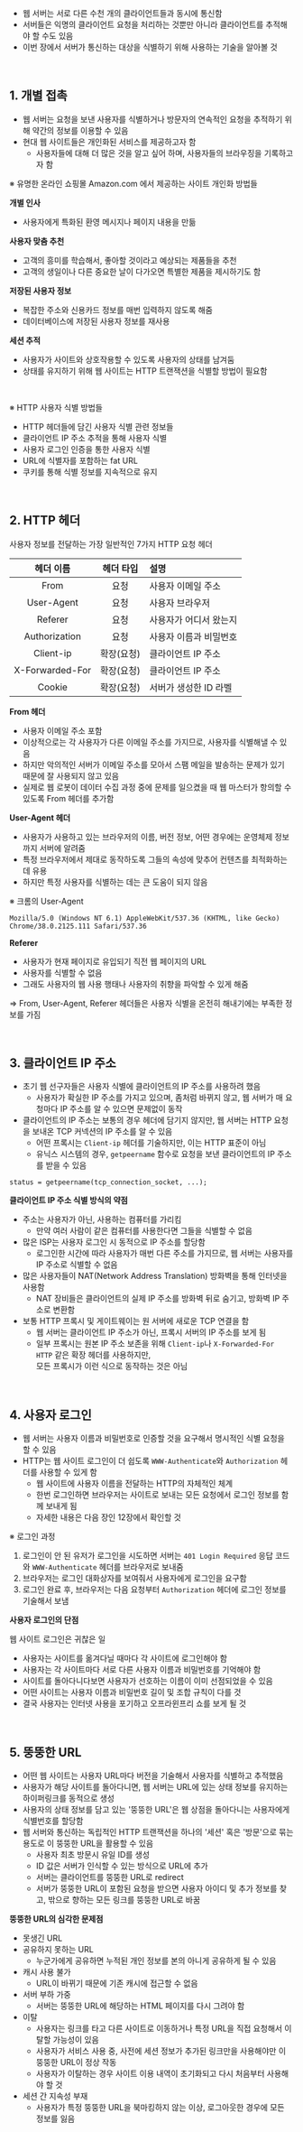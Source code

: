 - 웹 서버는 서로 다른 수천 개의 클라이언트들과 동시에 통신함
- 서버들은 익명의 클라이언트 요청을 처리하는 것뿐만 아니라 클라이언트를 추적해야 할 수도 있음
- 이번 장에서 서버가 통신하는 대상을 식별하기 위해 사용하는 기술을 알아볼 것

<br>

## 1. 개별 접촉

- 웹 서버는 요청을 보낸 사용자를 식별하거나 방문자의 연속적인 요청을 추적하기 위해 약간의 정보를 이용할 수 있음
- 현대 웹 사이트들은 개인화된 서비스를 제공하고자 함
  - 사용자들에 대해 더 많은 것을 알고 싶어 하며, 사용자들의 브라우징을 기록하고자 함

※ 유명한 온라인 쇼핑몰 Amazon.com 에서 제공하는 사이트 개인화 방법들

**개별 인사**

- 사용자에게 특화된 환영 메시지나 페이지 내용을 만듦

**사용자 맞춤 추천**

- 고객의 흥미를 학습해서, 좋아할 것이라고 예상되는 제품들을 추천
- 고객의 생일이나 다른 중요한 날이 다가오면 특별한 제품을 제시하기도 함

**저장된 사용자 정보**

- 복잡한 주소와 신용카드 정보를 매번 입력하지 않도록 해줌
- 데이터베이스에 저장된 사용자 정보를 재사용

**세션 추적**

- 사용자가 사이트와 상호작용할 수 있도록 사용자의 상태를 남겨둠
- 상태를 유지하기 위해 웹 사이트는 HTTP 트랜잭션을 식별할 방법이 필요함

<br>

※ HTTP 사용자 식별 방법들

- HTTP 헤더들에 담긴 사용자 식별 관련 정보들
- 클라이언트 IP 주소 추적을 통해 사용자 식별
- 사용자 로그인 인증을 통한 사용자 식별
- URL에 식별자를 포함하는 fat URL
- 쿠키를 통해 식별 정보를 지속적으로 유지

<br>

## 2. HTTP 헤더

사용자 정보를 전달하는 가장 일반적인 7가지 HTTP 요청 헤더

|    헤더 이름    | 헤더 타입  | 설명                   |
| :-------------: | :--------: | :--------------------- |
|      From       |    요청    | 사용자 이메일 주소     |
|   User-Agent    |    요청    | 사용자 브라우저        |
|     Referer     |    요청    | 사용자가 어디서 왔는지 |
|  Authorization  |    요청    | 사용자 이름과 비밀번호 |
|    Client-ip    | 확장(요청) | 클라이언트 IP 주소     |
| X-Forwarded-For | 확장(요청) | 클라이언트 IP 주소     |
|     Cookie      | 확장(요청) | 서버가 생성한 ID 라벨  |

**From 헤더**

- 사용자 이메일 주소 포함
- 이상적으로는 각 사용자가 다른 이메일 주소를 가지므로, 사용자를 식별해낼 수 있음
- 하지만 악의적인 서버가 이메일 주소를 모아서 스팸 메일을 발송하는 문제가 있기 때문에 잘 사용되지 않고 있음
- 실제로 웹 로봇이 데이터 수집 과정 중에 문제를 일으켰을 때 웹 마스터가 항의할 수 있도록 From 헤더를 추가함

**User-Agent 헤더**

- 사용자가 사용하고 있는 브라우저의 이름, 버전 정보, 어떤 경우에는 운영체제 정보까지 서버에 알려줌
- 특정 브라우저에서 제대로 동작하도록 그들의 속성에 맞추어 컨텐츠를 최적화하는 데 유용
- 하지만 특정 사용자를 식별하는 데는 큰 도움이 되지 않음

※ 크롬의 User-Agent

```http
Mozilla/5.0 (Windows NT 6.1) AppleWebKit/537.36 (KHTML, like Gecko) Chrome/38.0.2125.111 Safari/537.36
```

**Referer**

- 사용자가 현재 페이지로 유입되기 직전 웹 페이지의 URL
- 사용자를 식별할 수 없음
- 그래도 사용자의 웹 사용 행태나 사용자의 취향을 파악할 수 있게 해줌

⇒ From, User-Agent, Referer 헤더들은 사용자 식별을 온전히 해내기에는 부족한 정보를 가짐

<br>

## 3. 클라이언트 IP 주소

- 초기 웹 선구자들은 사용자 식별에 클라이언트의 IP 주소를 사용하려 했음
  - 사용자가 확실한 IP 주소를 가지고 있으며, 좀처럼 바뀌지 않고, 웹 서버가 매 요청마다 IP 주소를 알 수 있으면 문제없이 동작
- 클라이언트의 IP 주소는 보통의 경우 헤더에 담기지 않지만, 웹 서버는 HTTP 요청을 보내온 TCP 커넥션의 IP 주소를 알 수 있음
  - 어떤 프록시는 `Client-ip` 헤더를 기술하지만, 이는 HTTP 표준이 아님
  - 유닉스 시스템의 경우, `getpeername` 함수로 요청을 보낸 클라이언트의 IP 주소를 받을 수 있음

```http
status = getpeername(tcp_connection_socket, ...);
```

**클라이언트 IP 주소 식별 방식의 약점**

- 주소는 사용자가 아닌, 사용하는 컴퓨터를 가리킴
  - 만약 여러 사람이 같은 컴퓨터를 사용한다면 그들을 식별할 수 없음
- 많은 ISP는 사용자 로그인 시 동적으로 IP 주소를 할당함
  - 로그인한 시간에 따라 사용자가 매번 다른 주소를 가지므로, 웹 서버는 사용자를 IP 주소로 식별할 수 없음
- 많은 사용자들이 NAT(Network Address Translation) 방화벽을 통해 인터넷을 사용함
  - NAT 장비들은 클라이언트의 실제 IP 주소를 방화벽 뒤로 숨기고, 방화벽 IP 주소로 변환함
- 보통 HTTP 프록시 및 게이트웨이는 원 서버에 새로운 TCP 연결을 함
  - 웹 서버는 클라이언트 IP 주소가 아닌, 프록시 서버의 IP 주소를 보게 됨
  - 일부 프록시는 원본 IP 주소 보존을 위해 `Client-ip`나 `X-Forwarded-For HTTP` 같은 확장 헤더를 사용하지만,<br>모든 프록시가 이런 식으로 동작하는 것은 아님

<br>

## 4. 사용자 로그인

- 웹 서버는 사용자 이름과 비밀번호로 인증할 것을 요구해서 명시적인 식별 요청을 할 수 있음
- HTTP는 웹 사이트 로그인이 더 쉽도록 `WWW-Authenticate`와 `Authorization` 헤더를 사용할 수 있게 함
  - 웹 사이트에 사용자 이름을 전달하는 HTTP의 자체적인 체계
  - 한번 로그인하면 브라우저는 사이트로 보내는 모든 요청에서 로그인 정보를 함께 보내게 됨
  - 자세한 내용은 다음 장인 12장에서 확인할 것

※ 로그인 과정

1. 로그인이 안 된 유저가 로그인을 시도하면 서버는 `401 Login Required` 응답 코드와 `WWW-Authenticate` 헤더를 브라우저로 보내줌
2. 브라우저는 로그인 대화상자를 보여줘서 사용자에게 로그인을 요구함
3. 로그인 완료 후, 브라우저는 다음 요청부터 `Authorization` 헤더에 로그인 정보를 기술해서 보냄

**사용자 로그인의 단점**

웹 사이트 로그인은 귀찮은 일

- 사용자는 사이트를 옮겨다닐 때마다 각 사이트에 로그인해야 함
- 사용자는 각 사이트마다 서로 다른 사용자 이름과 비밀번호를 기억해야 함
- 사이트를 돌아다니다보면 사용자가 선호하는 이름이 이미 선점되었을 수 있음
- 어떤 사이트는 사용자 이름과 비밀번호 길이 및 조합 규칙이 다를 것
- 결국 사용자는 인터넷 사용을 포기하고 오프라윈프리 쇼를 보게 될 것

<br>

## 5. 뚱뚱한 URL

- 어떤 웹 사이트는 사용자 URL마다 버전을 기술해서 사용자를 식별하고 추적했음
- 사용자가 해당 사이트를 돌아다니면, 웹 서버는 URL에 있는 상태 정보를 유지하는 하이퍼링크를 동적으로 생성
- 사용자의 상태 정보를 담고 있는 '뚱뚱한 URL'은 웹 상점을 돌아다니는 사용자에게 식별번호를 할당함
- 웹 서버와 통신하는 독립적인 HTTP 트랜잭션을 하나의 '세션' 혹은 '방문'으로 묶는 용도로 이 뚱뚱한 URL을 활용할 수 있음
  - 사용자 최초 방문시 유일 ID를 생성
  - ID 값은 서버가 인식할 수 있는 방식으로 URL에 추가
  - 서버는 클라이언트를 뚱뚱한 URL로 redirect
  - 서버가 뚱뚱한 URL이 포함된 요청을 받으면 사용자 아이디 및 추가 정보를 찾고, 밖으로 향하는 모든 링크를 뚱뚱한 URL로 바꿈

**뚱뚱한 URL의 심각한 문제점**

- 못생긴 URL
- 공유하지 못하는 URL
  - 누군가에게 공유하면 누적된 개인 정보를 본의 아니게 공유하게 될 수 있음
- 캐시 사용 불가
  - URL이 바뀌기 때문에 기존 캐시에 접근할 수 없음
- 서버 부하 가중
  - 서버는 뚱뚱한 URL에 해당하는 HTML 페이지를 다시 그려야 함
- 이탈
  - 사용자는 링크를 타고 다른 사이트로 이동하거나 특정 URL을 직접 요청해서 이탈할 가능성이 있음
  - 사용자가 서비스 사용 중, 사전에 세션 정보가 추가된 링크만을 사용해야만 이 뚱뚱한 URL이 정상 작동
  - 사용자가 이탈하는 경우 사이트 이용 내역이 초기화되고 다시 처음부터 사용해야 할 것
- 세션 간 지속성 부재
  - 사용자가 특정 뚱뚱한 URL을 북마킹하지 않는 이상, 로그아웃한 경우에 모든 정보를 잃음
